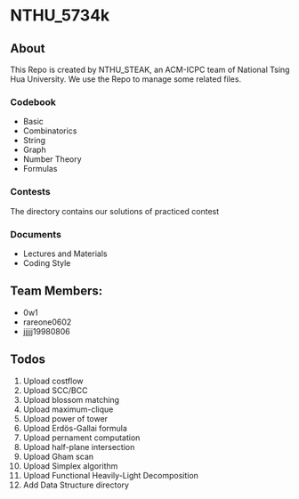 # NTHU\_5734k

## About
This Repo is created by NTHU_STEAK, an ACM-ICPC team of National Tsing Hua University. We use the Repo to manage some related files.

### Codebook
- Basic
- Combinatorics
- String
- Graph
- Number Theory
- Formulas

### Contests
The directory contains our solutions of practiced contest

### Documents
- Lectures and Materials
- Coding Style

## Team Members:
- 0w1
- rareone0602
- jjjjj19980806


## Todos
1. Upload costflow
1. Upload SCC/BCC
1. Upload blossom matching 
1. Upload maximum-clique
1. Upload power of tower
1. Upload Erdös-Gallai formula
1. Upload pernament computation
1. Upload half-plane intersection
1. Upload Gham scan
1. Upload Simplex algorithm
1. Upload Functional Heavily-Light Decomposition
1. Add Data Structure directory



